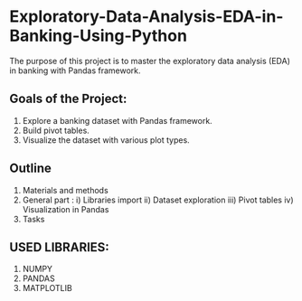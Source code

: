 # Exploratory-Data-Analysis-EDA-in-Banking-Using-Python

The purpose of this project is to master the exploratory data analysis (EDA) in banking with Pandas framework.

## Goals of the Project:

1. Explore a banking dataset with Pandas framework.
2. Build pivot tables.
3. Visualize the dataset with various plot types.

## Outline
1. Materials and methods
2. General part :   i) Libraries import  ii) Dataset exploration  iii) Pivot tables  iv) Visualization in Pandas
3. Tasks

## USED LIBRARIES:
1. NUMPY
2. PANDAS
3. MATPLOTLIB

